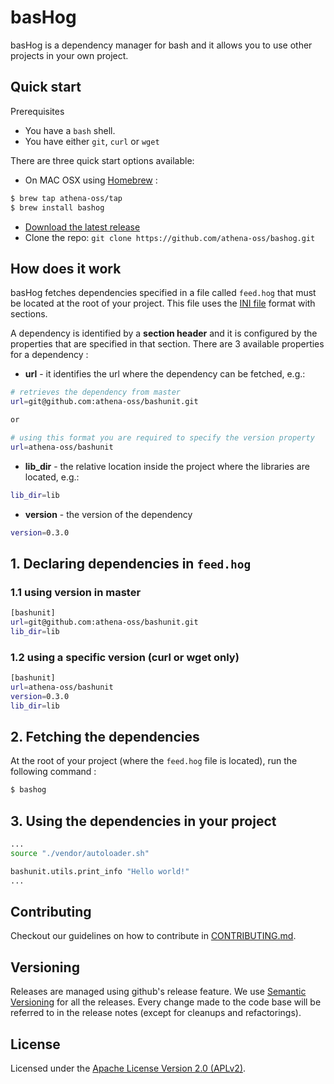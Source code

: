 # basHog

basHog is a dependency manager for bash and it allows you to use other projects in your own project.

## Quick start

Prerequisites
 * You have a `bash` shell.
 * You have either `git`, `curl` or `wget`

There are three quick start options available:

* On MAC OSX using [Homebrew](http://brew.sh/) :
```bash
$ brew tap athena-oss/tap
$ brew install bashog
```
* [Download the latest release](https://github.com/athena-oss/bashog/releases/latest)
* Clone the repo: `git clone https://github.com/athena-oss/bashog.git`


## How does it work

basHog fetches dependencies specified in a file called `feed.hog` that must be located at the root of your project. This file uses the [INI file](https://en.wikipedia.org/wiki/INI_file) format with sections.

A dependency is identified by a **section header** and it is configured by the properties that are specified in that section. There are 3 available properties for a dependency :

* **url** - it identifies the url where the dependency can be fetched, e.g.:

```bash
# retrieves the dependency from master
url=git@github.com:athena-oss/bashunit.git

or

# using this format you are required to specify the version property
url=athena-oss/bashunit
```

* **lib_dir** - the relative location inside the project where the libraries are located, e.g.:

```bash
lib_dir=lib
```

* **version** - the version of the dependency

```bash
version=0.3.0
```
## 1. Declaring dependencies in `feed.hog`

### 1.1 using version in master
```bash
[bashunit]
url=git@github.com:athena-oss/bashunit.git
lib_dir=lib
```

### 1.2 using a specific version (curl or wget only)
```bash
[bashunit]
url=athena-oss/bashunit
version=0.3.0
lib_dir=lib
```

## 2. Fetching the dependencies

At the root of your project (where the `feed.hog` file is located), run the following command :

```bash
$ bashog
```

## 3. Using the dependencies in your project

```bash
...
source "./vendor/autoloader.sh"

bashunit.utils.print_info "Hello world!"
...
```

## Contributing

Checkout our guidelines on how to contribute in [CONTRIBUTING.md](CONTRIBUTING.md).

## Versioning

Releases are managed using github's release feature. We use [Semantic Versioning](http://semver.org) for all
the releases. Every change made to the code base will be referred to in the release notes (except for
cleanups and refactorings).

## License

Licensed under the [Apache License Version 2.0 (APLv2)](LICENSE).
